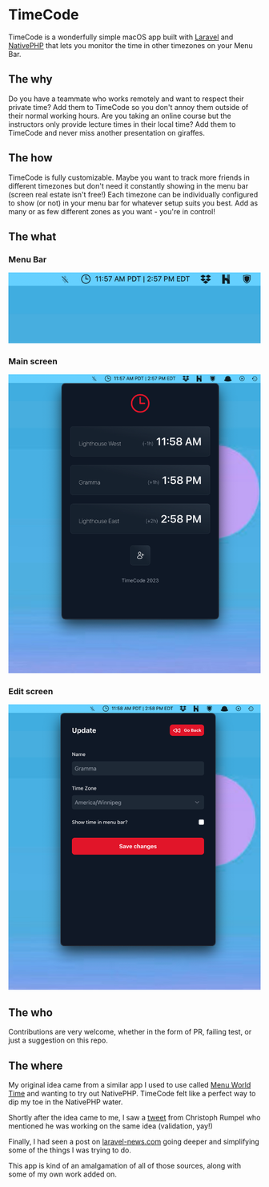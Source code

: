 # TimeCode

TimeCode is a wonderfully simple macOS app built with [Laravel](https://www.laravel.com)
and [NativePHP](https://www.nativephp.com) that lets you monitor the time in other timezones on your Menu Bar.

## The why

Do you have a teammate who works remotely and want to respect their private time? Add them to TimeCode so you don't
annoy them outside of their normal working hours.
Are you taking an online course but the instructors only provide lecture times in their local time? Add them to TimeCode
and
never miss another presentation on giraffes.

## The how

TimeCode is fully customizable. Maybe you want to track more friends in different timezones but don't need it
constantly showing in the menu bar (screen real estate isn't free!)  Each timezone can be individually configured to
show (or not) in your menu bar for whatever setup suits you best. Add as many or as few different zones as you want -
you're in control!

## The what

### Menu Bar

![Main Screen](storage/readme/menubar.png)

### Main screen

![Main Screen](storage/readme/main-screen.png)

### Edit screen

![Main Screen](storage/readme/edit-screen.png)

## The who

Contributions are very welcome, whether in the form of PR, failing test, or just a suggestion on this repo.

## The where

My original idea came from a similar app I used to use called
[Menu World Time](https://apps.apple.com/ca/app/menu-world-time/id1446377255?mt=12) and wanting to try out
NativePHP. TimeCode felt like a perfect way to dip my toe in the NativePHP water.

Shortly after the idea came to me, I saw a [tweet](https://twitter.com/christophrumpel/status/1688615450920284166?s=20)
from Christoph Rumpel who mentioned he was working on the same idea (validation, yay!)

Finally, I had seen a post on [laravel-news.com](https://laravel-news.com/nativephp-tutorial) going deeper and
simplifying some of the things I was trying to do.

This app is kind of an amalgamation of all of those sources, along with some of my own work added on.
